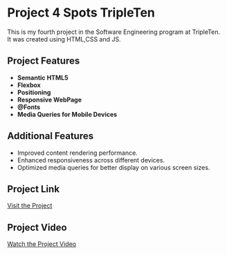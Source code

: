 # Project 4 Spots TripleTen

This is my fourth project in the Software Engineering program at TripleTen. It was created using HTML,CSS and JS.

## Project Features

- **Semantic HTML5**
- **Flexbox**
- **Positioning**
- **Responsive WebPage**
- **@Fonts**
- **Media Queries for Mobile Devices**

## Additional Features

- Improved content rendering performance.
- Enhanced responsiveness across different devices.
- Optimized media queries for better display on various screen sizes.

## Project Link

[Visit the Project](https://5ilverm3n.github.io/se_project_spots/)

## Project Video

[Watch the Project Video](https://drive.google.com/file/d/16n_zpkJNwTEqVBzSPwXOCpk7PC3GTz-s/view?usp=sharing)
